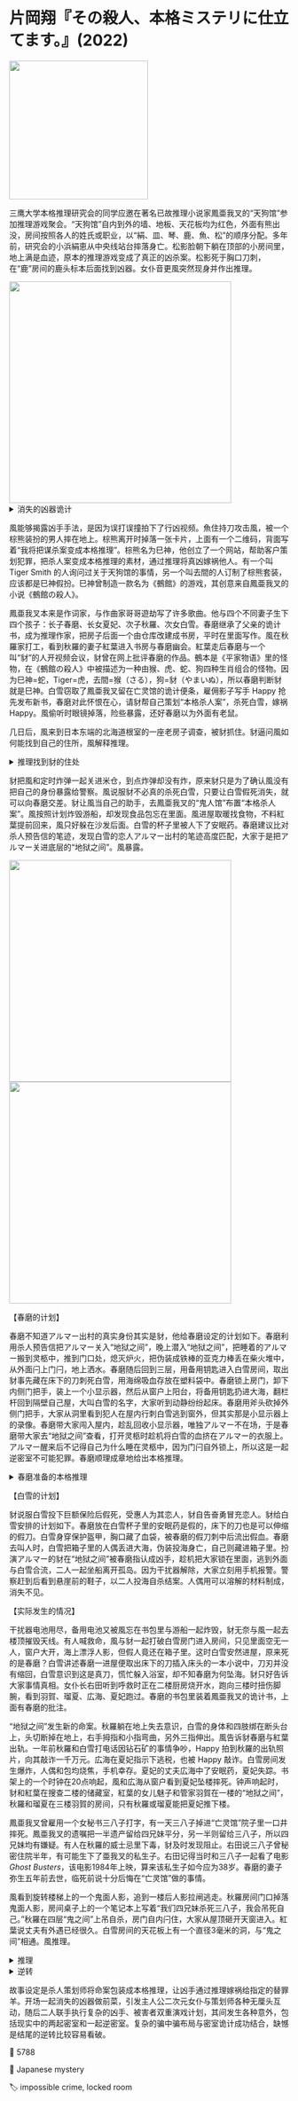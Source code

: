 # 片岡翔『その殺人、本格ミステリに仕立てます。』(2022)

<img src=images/2022_cover.jpg width=250/>

三鹰大学本格推理研究会的同学应邀在著名已故推理小说家鳳亜我叉的“天狗馆”参加推理游戏聚会。“天狗馆”自内到外的墙、地板、天花板均为红色，外面有熊出没，房间按照各人的姓氏或职业，以“絹、皿、琴、鹿、魚、松”的顺序分配。多年前，研究会的小浜絹恵从中央线站台摔落身亡。松影脸朝下躺在顶部的小房间里，地上满是血迹，原本的推理游戏变成了真正的凶杀案。松影死于胸口刀刺，在“鹿”房间的鹿头标本后面找到凶器。女仆音更風突然现身并作出推理。

<img src=images/2022_dog.jpg width=400/>

<details><summary>消失的凶器诡计</summary>
凶手事先把刀藏在鹿头里，用冻硬的干鲣鱼片杀死松影，行凶后削成小条冲进马桶。凶手抽出死者的血，上阁楼用长针刺穿地板，把血注射进鹿头标本中，因为天花板是红色，所以看不出血迹。当年鹿島骗松影说絹恵觉得松影恶心，松影于是将絹恵推下月台。凶手是与絹恵青梅竹马的厨师魚住，他杀死松影嫁祸鹿島，是为了替絹恵报仇。
</details>

風能够揭露凶手手法，是因为误打误撞拍下了行凶视频。魚住持刀攻击風，被一个棕熊装扮的男人摔在地上。棕熊离开时掉落一张卡片，上面有一个二维码，背面写着“我将把谋杀案变成本格推理”。棕熊名为巳神，他创立了一个网站，帮助客户策划犯罪，把杀人案变成本格推理的素材，通过推理将真凶嫁祸他人。有一个叫 Tiger Smith 的人询问过关于天狗馆的事情，另一个叫去間的人订制了棕熊套装，应该都是巳神假扮。巳神曾制造一款名为《鵺館》的游戏，其创意来自鳳亜我叉的小说《鵺館の殺人》。

鳳亜我叉本来是作词家，与作曲家哥哥遊劫写了许多歌曲。他与四个不同妻子生下四个孩子：长子春磨、长女夏妃、次子秋羅、次女白雪。春磨继承了父亲的诡计书，成为推理作家，把房子后面一个由仓库改建成书房，平时在里面写作。風在秋羅家打工，看到秋羅的妻子紅葉进入书房与春磨幽会。紅葉走后春磨与一个叫“豺”的人开视频会议，豺曾在网上批评春磨的作品。鵺本是《平家物语》里的怪物，在《鵺館の殺人》中被描述为一种由猴、虎、蛇、狗四种生肖组合的怪物。因为巳神=蛇，Tiger=虎，去間=猴（さる），狗=豺（やまいぬ），所以春磨判断豺就是巳神。白雪窃取了鳳亜我叉留在亡灵馆的诡计便条，雇佣影子写手 Happy 抢先发布新书，春磨对此怀恨在心，请豺帮自己策划“本格杀人案”，杀死白雪，嫁祸 Happy。風偷听时眼镜掉落，险些暴露，还好春磨以为外面有老鼠。

几日后，風来到日本东端的北海道根室的一座老房子调查，被豺抓住。豺逼问風如何能找到自己的住所，風解释推理。

<details><summary>推理找到豺的住处</summary>
视频中的豺手是湿的，当时只有少数几个地区在下雨。豺不知道棕熊不出现在本州，由此可以推出豺的城市。風闻到棕熊身上的雪茄味道，当地只有五家店卖雪茄，有三名常客。棕熊用相扑动作摔倒魚住，搜索嫌疑人和“相扑”，在网上可以查到20年前一个名为西山隆盛的初一学生赢得初中相扑大赛，那人便是豺。
</details>

豺把風和定时炸弹一起关进米仓，到点炸弹却没有炸，原来豺只是为了确认風没有把自己的身份暴露给警察。風说服豺不必真的杀死白雪，只要让白雪假死消失，就可以向春磨交差。豺让風当自己的助手，去鳳亜我叉的“鬼人馆”布置“本格杀人案”。風按照计划炸毁游船，却发现食品包忘在里面。風进屋取暖找食物，不料紅葉提前回来，風只好躲在沙发后面。白雪的杯子里被人下了安眠药。春磨建议比对杀人预告信的笔迹，发现白雪的恋人アルマー出村的笔迹高度匹配，大家于是把アルマー关进底层的“地狱之间”。風暴露。

<img src=images/2022_ghost_12.jpg width=400/>
<img src=images/2022_ghost_34.jpg width=400/>

【春磨的计划】

春磨不知道アルマー出村的真实身份其实是豺，他给春磨设定的计划如下。春磨利用杀人预告信把アルマー关入“地狱之间”，晚上潜入“地狱之间”，把睡着的アルマー搬到灵柩中，推到门口处，熄灭炉火，把伪装成铁棒的亚克力棒丢在柴火堆中，从外面闩上门闩，地上洒水。春磨随后回到三层，用备用钥匙进入白雪房间，取出豺事先藏在床下的刀刺死白雪，用海绵吸血存放在塑料袋中。春磨锁上房门，卸下内侧门把手，装上一个小显示器，然后从窗户上阳台，将备用钥匙扔进大海，翻栏杆回到隔壁自己屋，大叫白雪的名字，大家听到动静纷纷起床。春磨用斧头砍掉外侧门把手，大家从洞里看到犯人在屋内行刺白雪逃到窗外，但其实那是小显示器上的录像。春磨带大家闯入屋内，趁乱回收小显示器，唯独アルマー不在场，于是春磨带大家去“地狱之间”查看，打开灵柩时趁机将白雪的血挤在アルマー的衣服上。アルマー醒来后不记得自己为什么睡在灵柩中，因为门闩自外锁上，所以这是一起逆密室不可能犯罪。春磨顺理成章地给出本格推理。

<details><summary>春磨准备的本格推理</summary>
门闩是用亚克力管子注水冻住，一经加热便会融化，可以轻松折断，这也是为什么地上有水渍。アルマー逃出“地狱之间”后，用真门闩把门闩住。他杀人后躲在门外的旋转楼梯下方，等大家都进入“地狱之间”，趁机躲入灵柩假装睡着，因为炉火熄灭所以大家看不见。アルマー为了施展逆密室诡计，故意露出笔迹破绽。
</details>

【白雪的计划】

豺说服白雪投下巨额保险后假死，受惠人为其恋人，豺自告奋勇冒充恋人。豺给白雪安排的计划如下。春磨放在白雪杯子里的安眠药是假的，床下的刀也是可以伸缩的假刀。白雪身穿保护盔甲，胸口藏了血袋，被春磨的假刀刺中后流出假血。春磨去叫人时，白雪把箱子里的人偶丢进大海，伪装投海身亡，自己则藏进箱子里。扮演アルマー的豺在“地狱之间”被春磨指认成凶手，趁机把大家锁在里面，逃到外面与白雪合流，二人一起坐船离开孤岛。因为干扰器解除，大家立刻用手机报警。警察赶到后看到悬崖前的鞋子，以二人投海自杀结案。人偶用可以溶解的材料制成，消失不见。

【实际发生的情况】

干扰器电池用尽，备用电池又被風忘在书包里与游船一起炸毁，豺无奈与風一起去楼顶摧毁天线。有人喊救命，風与豺一起打破白雪房门进入房间，只见里面空无一人，窗户大开，海上漂浮人影，但假人竟还在箱子里。这时白雪安然进屋，原来死的是春磨？白雪讲述春磨一进屋便取出床下的刀插入床头的一本小说中，刀刃并没有缩回，白雪意识到这是真刀，慌忙躲入浴室，却不知春磨为何坠海。豺只好告诉大家事情真相。女仆长右田听到呼救时正在二楼厨房烧开水，跑向三楼时扭伤脚腕，看到羽賀、瑠夏、広海、夏妃跑过。春磨的书包里装着鳳亜我叉的诡计书，上面有春磨的批注。

“地狱之间”发生新的命案。秋羅躺在地上失去意识，白雪的身体和四肢绑在断头台上，头切断掉在地上，右手拇指和小指弯曲，另外三指伸出。風告诉豺春磨与紅葉出轨。一年前秋羅和白雪打电话因钻石矿的事情争吵，Happy 拍到秋羅的出轨照片，向其敲诈一千万元。広海在夏妃指示下逃税，也被 Happy 敲诈。白雪房间发生爆炸，人偶和包均烧焦，手机幸存。夏妃的丈夫広海中了安眠药，夏妃失踪。书架上的一个时钟在20点响起，風和広海从窗户看到夏妃坠楼摔死。钟声响起时，豺和紅葉在搜查二楼的储藏室，紅葉的女儿魅子和管家羽賀在一楼的“地狱之间”，秋羅和瑠夏在三楼羽賀的房间，只有秋羅或瑠夏能把夏妃推下楼。

鳳亜我叉曾雇用一个女秘书三八子打字，有一天三八子掉进“亡灵馆”院子里一口井摔死。鳳亜我叉的遗嘱把一半遗产留给四兄妹平分，另一半则留给三八子，所以四兄妹均有嫌疑。有人在秋羅的威士忌里下毒，豺及时发现阻止。右田说三八子曾秘密住院半年，有可能生下了亜我叉的私生子。右田记得当时和三八子一起看了电影 <i>Ghost Busters</i>，该电影1984年上映，算来该私生子如今应为38岁。春磨的妻子弥生五年前去世，临死前说十分后悔在“亡灵馆”做的事情。

風看到旋转楼梯上的一个鬼面人影，追到一楼后人影拉闸逃走。秋羅房间门口掉落鬼面人影，房间桌子上的一个笔记本上写着“我们四兄妹杀死三八子，我会吊死自己。”秋羅在四层“鬼之间”上吊自杀，房门自内闩住，大家从屋顶砸开天窗进入。紅葉说丈夫有外遇已经很久。白雪房间的天花板上有一个直径3毫米的洞，与“鬼之间”相通。風推理。

<details><summary>推理</summary>
春磨继承的诡计书最后一页有“亡灵馆”的诡计，后面打了X说明没有使用，末尾的四个字母 S、W、H、F 代表德语中的“春夏秋冬”（Frühling、Sommer、Herbst、Winter）。四兄妹一起把三八子推下井，没有采用诡计。亜我叉的诡计均来自三八子。凶手是三八子的儿子 Happy，他为了复仇接近白雪。

凶手点火烧白雪房间，是为了制造人偶被烧的假象，人偶其实藏在烟囱里。大家看到的坠楼人影是人偶而不是夏妃，凶手设闹钟是为了确保有人看到人偶坠楼，自己便可获得不在场证明，夏妃的尸体其实早在楼下。

凶手教秋羅写下遗书，在“鬼之间”踩凳子假装自杀，犯人读后自然会去“鬼之间”查看，因为从门口的窥伺孔看不见凳子，无法确定秋羅是否真的自杀，必然会去天窗进一步甄别，从而暴露身份（如果不是犯人，发现遗书后会把大家叫起来）。秋羅听信凶手，踩在凳子上假装自杀，但凶手事先在凳子腿上系了鱼线，通过小孔伸到下方白雪房间，凶手从下面拉鱼线扯倒凳子，使秋羅假戏真做，上吊身亡。

犯人故意留下三、八的死亡留言，目的是为了吓唬秋羅，诱其上钩。右田和三八子看的电影其实是续集 <i>Ghost Busters 2</i>，按上映时间推算，三八子的儿子应为33岁，与羽賀年龄相符，所以羽賀是凶手。大家把羽賀关进“地狱之间”。
</details>

<details><summary>逆转</summary>
春磨坠海时右田看到羽賀从身边跑过，所以羽賀不可能是凶手。由豺参加初中相扑比赛的伏线可以推出豺也是33岁，他才是真凶 Happy。小说中的名侦探“奥入瀬竜青”与“西山隆盛”的名字发音相同（リュウセイ）。

春磨进入白雪房间后，豺告诉春磨他隔壁的夏妃和広海在阳台上，所以春磨无法按计划回到阳台，只好爬绳梯上屋顶，但豺事先在绳梯上做了手脚，导致春磨坠海身亡。豺诱导夏妃爬阳台去白雪房间窃取有逃税记录的手机，趁机将其打下阳台。豺故意阻止秋羅喝毒酒，骗取信任。

風闻到豺身上的红莓味道，说明他长时间没抽雪茄，那是因为他担心“鬼之间”与“地狱之间”都是密封场所，不想留下雪茄的味道。
</details>

故事设定是杀人策划师将命案包装成本格推理，让凶手通过推理嫁祸给指定的替罪羊。开场一起消失的凶器做前菜，引发主人公二次元女仆与策划师各种无厘头互动，随后二人联手执行复杂的凶手、被害者双重演戏计划，其间发生各种意外，包括现实中的两起密室和一起逆密室。复杂的骗中骗布局与密室诡计成功结合，缺憾是结尾的逆转比较容易看破。

:link: 5788

:file_folder: Japanese mystery

:label: impossible crime, locked room
